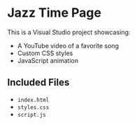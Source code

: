 # Jazz Time Page

This is a Visual Studio project showcasing:

- A YouTube video of a favorite song
- Custom CSS styles
- JavaScript animation

## Included Files

- `index.html`
- `styles.css`
- `script.js`
